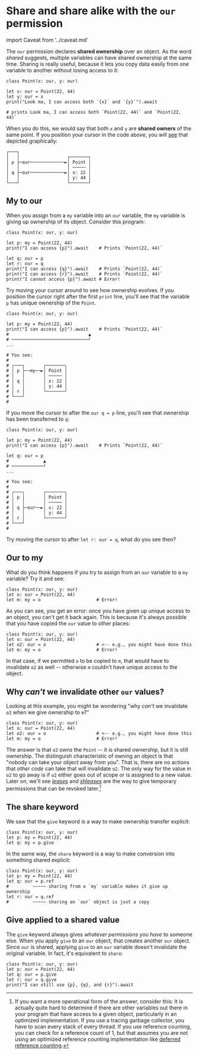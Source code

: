 # Share and share alike with the `our` permission

import Caveat from '../caveat.md'

<Caveat/>

The `our` permission declares **shared ownership** over an object. As the word _shared_ suggests, multiple variables can have shared ownership at the same time. Sharing is really useful, because it lets you copy data easily from one variable to another without losing access to it:

```
class Point(x: our, y: our)

let x: our = Point(22, 44)
let y: our = x
print("Look ma, I can access both `{x}` and `{y}`").await

# prints Look ma, I can access both `Point(22, 44)` and `Point(22, 44)`
```

When you do this, we would say that both `x` and `y` are **shared owners** of the same point. If you position your cursor in the code above, you will [see](https://asciiflow.com/#/share/eJyrVspLzE1VssorzcnRUcpJrEwtUrJSqo5RqohRsrK0MNOJUaoEsowsDYGsktSKEiAnRunRlD3IKCYmD0gqKChASDSAphiLxgKomtxKPGrR0bRdIK0B%2BZl5JQrEuAHdHUiaCvG5kbAbKqwUjIyIc0OllYKJCUIpintICjilWqVaANIL5SU%3D) that depicted graphically:

```
┌───┐
│   │                  ┌───────┐
│ p ├─our─────────────►│ Point │
│   │                  │ ───── │
│ q ├─our─────────────►│ x: 22 │
│   │                  │ y: 44 │
└───┘                  └───────┘
```

## My to our

When you assign from a `my` variable into an `our` variable, the `my` variable is giving up ownership of its object. Consider this program:

```
class Point(x: our, y: our)

let p: my = Point(22, 44)
print("I can access {p}").await    # Prints `Point(22, 44)`

let q: our = p
let r: our = q
print("I can access {q}").await    # Prints `Point(22, 44)`
print("I can access {r}").await    # Prints `Point(22, 44)`
print("I cannot access {p}").await # Error!
```

Try moving your cursor around to see how ownership evolves. If you position the cursor right after the first `print` line, you'll see that the variable `p` has unique ownership of the `Point`.

```
class Point(x: our, y: our)

let p: my = Point(22, 44)
print("I can access {p}").await    # Prints `Point(22, 44)`
#                              ▲
# ─────────────────────────────┘
...

# You see:
#
# ┌───┐       ┌───────┐
# │ p ├──my──►│ Point │
# │   │       │ ───── │
# │ q │       │ x: 22 │
# │   │       │ y: 44 │
# │ r │       └───────┘
# └───┘
#
```

If you move the cursor to after the `our q = p` line, you'll see that ownership has been transferred to `q`:

```
class Point(x: our, y: our)

let p: my = Point(22, 44)
print("I can access {p}").await    # Prints `Point(22, 44)`

let q: our = p
#             ▲
# ────────────┘
...

# You see:
#
# ┌───┐       ┌───────┐
# │ p │       │ Point │
# │   │       │ ───── │
# │ q ├─our──►│ x: 22 │
# │   │       │ y: 44 │
# │ r │       └───────┘
# └───┘
#
```

Try moving the cursor to after `let r: our = q`, what do you see then?

## Our to my

What do you think happens if you try to assign from an `our` variable to a `my` variable? Try it and see:

```
class Point(x: our, y: our)
let o: our = Point(22, 44)
let m: my = o                     # Error!
```

As you can see, you get an error: once you have given up unique access to an object, you can't get it back again. This is because it's always possible that you have copied the `our` value to other places:

```
class Point(x: our, y: our)
let o: our = Point(22, 44)
let o2: our = o                   # <-- e.g., you might have done this
let m: my = o                     # Error!
```

In that case, if we permitted `o` to be copied to `m`, that would have to invalidate `o2` as well -- otherwise `m` couldn't have unique access to the object.

## Why _can't_ we invalidate other `our` values?

Looking at this example, you might be wondering "why _can't_ we invalidate `o2` when we give ownership to `m`?"

```
class Point(x: our, y: our)
let o: our = Point(22, 44)
let o2: our = o                   # <-- e.g., you might have done this
let m: my = o                     # Error!
```

The answer is that `o2` _owns_ the `Point` -- it is shared ownership, but it is still ownership. The distinguish characteristic of owning an object is that "nobody can take your object away from you". That is, there are no actions that _other code_ can take that will invalidate `o2`. The only way for the value in `o2` to go away is if `o2` either goes out of scope or is assigned to a new value. Later on, we'll see [_leases_](./lease.md) and [_shleases_](./shlease.md) are the way to give temporary permissions that can be revoked later.[^gc]

[^gc]: If you want a more operational form of the answer, consider this: It is actually quite hard to determine if there are other variables out there in your program that have access to a given object, particularly in an optimized implementation. If you use a tracing garbage collector, you have to scan every stack of every thread. If you use reference counting, you can check for a reference count of 1, but that assumes you are not using an optimized reference counting implementation like [deferred reference counting](https://dl.acm.org/doi/10.1145/185009.185016).

## The share keyword

We saw that the `give` keyword is a way to make ownership transfer explicit:

```
class Point(x: our, y: our)
let p: my = Point(22, 44)
let q: my = p.give
```

In the same way, the `share` keyword is a way to make conversion into something shared explicit:

```
class Point(x: our, y: our)
let p: my = Point(22, 44)
let q: our = p.ref
#         ~~~~~ sharing from a `my` variable makes it give up ownership
let r: our = q.ref
#         ~~~~~ sharing an `our` object is just a copy
```

## Give applied to a shared value

The `give` keyword always gives _whatever permissions you have_ to someone else. When you apply `give` to an `our` object, that creates another `our` object. Since `our` is shared, applying `give` to an `our` variable doesn't invalidate the original variable. In fact, it's equivalent to `share`:

```
class Point(x: our, y: our)
let p: our = Point(22, 44)
let q: our = p.give
let r: our = q.give
print("I can still use {p}, {q}, and {r}").await
```
